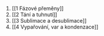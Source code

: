 1) [[1 Fázové přeměny]]
2) [[2 Tání a tuhnutí]]
3) [[3 Sublimace a desublimace]]
4) [[4 Vypařování, var a kondenzace]]